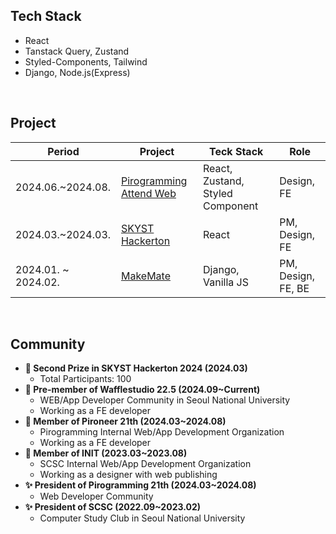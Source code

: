 ## Tech Stack

- React
- Tanstack Query, Zustand
- Styled-Components, Tailwind
- Django, Node.js(Express)

<br />

## Project

| Period | Project | Teck Stack | Role |
| --- | --- | --- | --- |
| 2024.06.~2024.08. | [Pirogramming Attend Web](https://github.com/Pironeer-APP/Pironeer_Attend_Web_Client) | React, Zustand, Styled Component | Design, FE |
| 2024.03.~2024.03. | [SKYST Hackerton](https://github.com/Yeonu-Kim/skyst_gwanaksan) | React | PM, Design, FE |
| 2024.01. ~ 2024.02. | [MakeMate](https://github.com/Pirogramming-20/MakeMate) | Django, Vanilla JS | PM, Design, FE, BE |

<br />

## Community

- **🥈 Second Prize in SKYST Hackerton 2024 (2024.03)**
    - Total Participants: 100
- **💼 Pre-member of Wafflestudio 22.5 (2024.09~Current)**
    - WEB/App Developer Community in Seoul National University
    - Working as a FE developer
- **💼 Member of Pironeer 21th (2024.03~2024.08)**
    - Pirogramming Internal Web/App Development Organization
    - Working as a FE developer
- **💼 Member of INIT (2023.03~2023.08)**
    - SCSC Internal Web/App Development Organization
    - Working as a designer with web publishing
- **✨ President of Pirogramming 21th (2024.03~2024.08)**
    - Web Developer Community
- **✨ President of SCSC (2022.09~2023.02)**
    - Computer Study Club in Seoul National University
